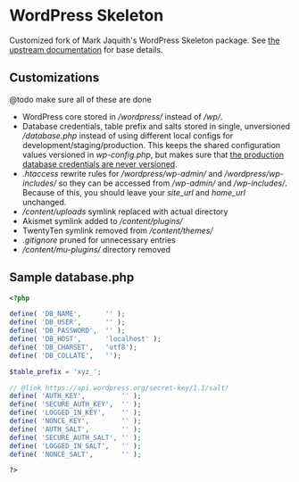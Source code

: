 # WordPress Skeleton

Customized fork of Mark Jaquith's WordPress Skeleton package. See [the upstream documentation](https://github.com/markjaquith/WordPress-Skeleton) for base details.

## Customizations

@todo make sure all of these are done

* WordPress core stored in */wordpress/* instead of */wp/*.
* Database credentials, table prefix and salts stored in single, unversioned */database.php* instead of using different local configs for development/staging/production. This keeps the shared configuration values versioned in *wp-config.php*, but makes sure that [the production database credentials are never versioned](http://wordpress.stackexchange.com/q/52682/3898).
* *.htaccess* rewrite rules for */wordpress/wp-admin/* and */wordpress/wp-includes/* so they can be accessed from */wp-admin/* and */wp-includes/*. Because of this, you should leave your *site_url* and *home_url* unchanged.
* */content/uploads* symlink replaced with actual directory
* Akismet symlink added to */content/plugins/*
* TwentyTen symlink removed from */content/themes/*
* *.gitignore* pruned for unnecessary entries
* */content/mu-plugins/* directory removed


## Sample database.php

```php
<?php

define( 'DB_NAME',      '' );
define( 'DB_USER',      '' );
define( 'DB_PASSWORD',  '' );
define( 'DB_HOST',      'localhost' );
define( 'DB_CHARSET',   'utf8');
define( 'DB_COLLATE',   '');

$table_prefix = 'xyz_';

// @link https://api.wordpress.org/secret-key/1.1/salt/
define( 'AUTH_KEY',         '' );
define( 'SECURE_AUTH_KEY',  '' );
define( 'LOGGED_IN_KEY',    '' );
define( 'NONCE_KEY',        '' );
define( 'AUTH_SALT',        '' );
define( 'SECURE_AUTH_SALT', '' );
define( 'LOGGED_IN_SALT',   '' );
define( 'NONCE_SALT',       '' );

?>
```
